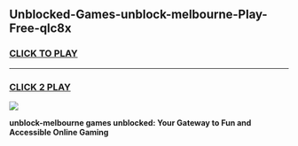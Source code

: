 
## Unblocked-Games-unblock-melbourne-Play-Free-qlc8x
<h3>
<a href="https://premium76.site?title=unblock-melbourne&ref=23A">CLICK TO PLAY</a></h3>
<hr>

<h3>
<a href="https://premium76.site?title=unblock-melbourne&ref=23A">CLICK 2 PLAY</a>
  
</h3>

<a href="https://premium76.site?title=unblock-melbourne&ref=23A"><img src="https://clearcache.store/games.png"></a>


**unblock-melbourne games unblocked: Your Gateway to Fun and Accessible Online Gaming**
